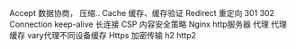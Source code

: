 
Accept 数据协商， 压缩..
Cache 缓存、缓存验证
Redirect 重定向 301 302
Connection keep-alive 长连接
CSP 内容安全策略
Nginx http服务器 代理 代理缓存 vary代理不同设备缓存
Https 加密传输
h2   http2  